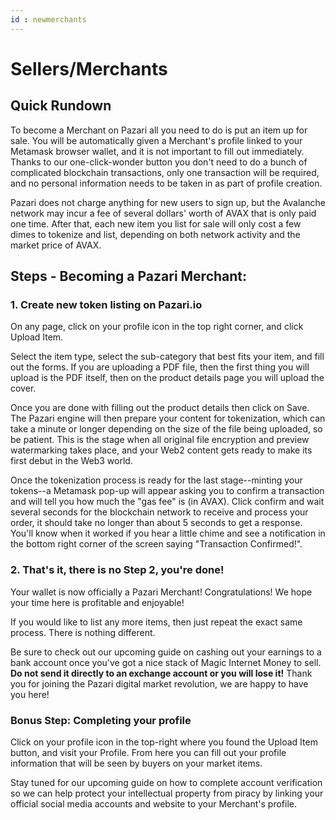 ```yaml
---
id : newmerchants
---
```

# Sellers/Merchants
## Quick Rundown
To become a Merchant on Pazari all you need to do is put an item up for sale. You will be automatically given a Merchant's profile linked to your Metamask browser wallet, and it is not important to fill out immediately. Thanks to our one-click-wonder button you don't need to do a bunch of complicated blockchain transactions, only one transaction will be required, and no personal information needs to be taken in as part of profile creation.

Pazari does not charge anything for new users to sign up, but the Avalanche network may incur a fee of several dollars' worth of AVAX that is only paid one time. After that, each new item you list for sale will only cost a few dimes to tokenize and list, depending on both network activity and the market price of AVAX.

## Steps - Becoming a Pazari Merchant:
### 1. Create new token listing on Pazari.io
   On any page, click on your profile icon in the top right corner, and click Upload Item.
   
   Select the item type, select the sub-category that best fits your item, and fill out the forms. If you are uploading a PDF file, then the first thing you will upload is the PDF itself, then on the product details page you will upload the cover.
   
   Once you are done with filling out the product details then click on Save. The Pazari engine will then prepare your content for tokenization, which can take a minute or longer depending on the size of the file being uploaded, so be patient. This is the stage when all original file encryption and preview watermarking takes place, and your Web2 content gets ready to make its first debut in the Web3 world.
   
   Once the tokenization process is ready for the last stage--minting your tokens--a Metamask pop-up will appear asking you to confirm a transaction and will tell you how much the "gas fee" is (in AVAX). Click confirm and wait several seconds for the blockchain network to receive and process your order, it should take no longer than about 5 seconds to get a response. You'll know when it worked if you hear a little chime and see a notification in the bottom right corner of the screen saying "Transaction Confirmed!".

### 2. That's it, there is no Step 2, you're done!
Your wallet is now officially a Pazari Merchant! Congratulations! We hope your time here is profitable and enjoyable!

If you would like to list any more items, then just repeat the exact same process. There is nothing different.

Be sure to check out our upcoming guide on cashing out your earnings to a bank account once you've got a nice stack of Magic Internet Money to sell. **Do not send it directly to an exchange account or you will lose it!** Thank you for joining the Pazari digital market revolution, we are happy to have you here!


### Bonus Step: Completing your profile
Click on your profile icon in the top-right where you found the Upload Item button, and visit your Profile. From here you can fill out your profile information that will be seen by buyers on your market items.

Stay tuned for our upcoming guide on how to complete account verification so we can help protect your intellectual property from piracy by linking your official social media accounts and website to your Merchant's profile.

